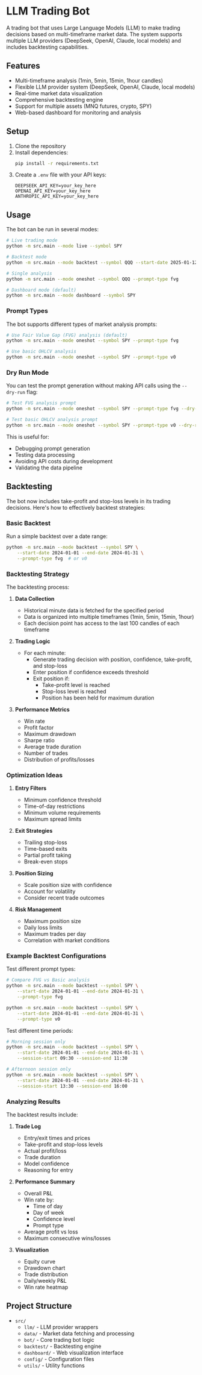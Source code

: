 # LLM Trading Bot

A trading bot that uses Large Language Models (LLM) to make trading decisions based on multi-timeframe market data. The system supports multiple LLM providers (DeepSeek, OpenAI, Claude, local models) and includes backtesting capabilities.

## Features

- Multi-timeframe analysis (1min, 5min, 15min, 1hour candles)
- Flexible LLM provider system (DeepSeek, OpenAI, Claude, local models)
- Real-time market data visualization
- Comprehensive backtesting engine
- Support for multiple assets (MNQ futures, crypto, SPY)
- Web-based dashboard for monitoring and analysis

## Setup

1. Clone the repository
2. Install dependencies:
   ```bash
   pip install -r requirements.txt
   ```
3. Create a `.env` file with your API keys:
   ```
   DEEPSEEK_API_KEY=your_key_here
   OPENAI_API_KEY=your_key_here
   ANTHROPIC_API_KEY=your_key_here
   ```

## Usage

The bot can be run in several modes:

```bash
# Live trading mode
python -m src.main --mode live --symbol SPY

# Backtest mode
python -m src.main --mode backtest --symbol QQQ --start-date 2025-01-12 --end-date 2025-01-26 --provider deepseek

# Single analysis
python -m src.main --mode oneshot --symbol QQQ --prompt-type fvg

# Dashboard mode (default)
python -m src.main --mode dashboard --symbol SPY
```

### Prompt Types

The bot supports different types of market analysis prompts:

```bash
# Use Fair Value Gap (FVG) analysis (default)
python -m src.main --mode oneshot --symbol SPY --prompt-type fvg

# Use basic OHLCV analysis
python -m src.main --mode oneshot --symbol SPY --prompt-type v0
```

### Dry Run Mode

You can test the prompt generation without making API calls using the `--dry-run` flag:

```bash
# Test FVG analysis prompt
python -m src.main --mode oneshot --symbol SPY --prompt-type fvg --dry-run

# Test basic OHLCV analysis prompt
python -m src.main --mode oneshot --symbol SPY --prompt-type v0 --dry-run
```

This is useful for:
- Debugging prompt generation
- Testing data processing
- Avoiding API costs during development
- Validating the data pipeline

## Backtesting

The bot now includes take-profit and stop-loss levels in its trading decisions. Here's how to effectively backtest strategies:

### Basic Backtest

Run a simple backtest over a date range:

```bash
python -m src.main --mode backtest --symbol SPY \
    --start-date 2024-01-01 --end-date 2024-01-31 \
    --prompt-type fvg  # or v0
```

### Backtesting Strategy

The backtesting process:

1. **Data Collection**
   - Historical minute data is fetched for the specified period
   - Data is organized into multiple timeframes (1min, 5min, 15min, 1hour)
   - Each decision point has access to the last 100 candles of each timeframe

2. **Trading Logic**
   - For each minute:
     - Generate trading decision with position, confidence, take-profit, and stop-loss
     - Enter position if confidence exceeds threshold
     - Exit position if:
       - Take-profit level is reached
       - Stop-loss level is reached
       - Position has been held for maximum duration

3. **Performance Metrics**
   - Win rate
   - Profit factor
   - Maximum drawdown
   - Sharpe ratio
   - Average trade duration
   - Number of trades
   - Distribution of profits/losses

### Optimization Ideas

1. **Entry Filters**
   - Minimum confidence threshold
   - Time-of-day restrictions
   - Minimum volume requirements
   - Maximum spread limits

2. **Exit Strategies**
   - Trailing stop-loss
   - Time-based exits
   - Partial profit taking
   - Break-even stops

3. **Position Sizing**
   - Scale position size with confidence
   - Account for volatility
   - Consider recent trade outcomes

4. **Risk Management**
   - Maximum position size
   - Daily loss limits
   - Maximum trades per day
   - Correlation with market conditions

### Example Backtest Configurations

Test different prompt types:
```bash
# Compare FVG vs Basic analysis
python -m src.main --mode backtest --symbol SPY \
    --start-date 2024-01-01 --end-date 2024-01-31 \
    --prompt-type fvg

python -m src.main --mode backtest --symbol SPY \
    --start-date 2024-01-01 --end-date 2024-01-31 \
    --prompt-type v0
```

Test different time periods:
```bash
# Morning session only
python -m src.main --mode backtest --symbol SPY \
    --start-date 2024-01-01 --end-date 2024-01-31 \
    --session-start 09:30 --session-end 11:30

# Afternoon session only
python -m src.main --mode backtest --symbol SPY \
    --start-date 2024-01-01 --end-date 2024-01-31 \
    --session-start 13:30 --session-end 16:00
```

### Analyzing Results

The backtest results include:

1. **Trade Log**
   - Entry/exit times and prices
   - Take-profit and stop-loss levels
   - Actual profit/loss
   - Trade duration
   - Model confidence
   - Reasoning for entry

2. **Performance Summary**
   - Overall P&L
   - Win rate by:
     - Time of day
     - Day of week
     - Confidence level
     - Prompt type
   - Average profit vs loss
   - Maximum consecutive wins/losses

3. **Visualization**
   - Equity curve
   - Drawdown chart
   - Trade distribution
   - Daily/weekly P&L
   - Win rate heatmap

## Project Structure

- `src/`
  - `llm/` - LLM provider wrappers
  - `data/` - Market data fetching and processing
  - `bot/` - Core trading bot logic
  - `backtest/` - Backtesting engine
  - `dashboard/` - Web visualization interface
  - `config/` - Configuration files
  - `utils/` - Utility functions 
